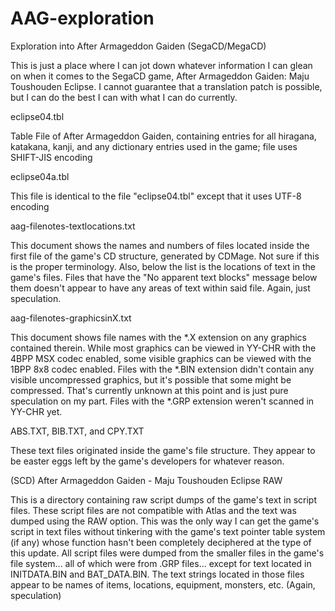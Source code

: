 # AAG-exploration
Exploration into After Armageddon Gaiden (SegaCD/MegaCD)

This is just a place where I can jot down whatever information I can glean on when it comes to the SegaCD game, After Armageddon Gaiden: Maju Toushouden Eclipse.  I cannot guarantee that a translation patch is possible, but I can do the best I can with what I can do currently.

eclipse04.tbl 

Table File of After Armageddon Gaiden, containing entries for all hiragana, katakana, kanji, and any dictionary entries used in the game; file uses SHIFT-JIS encoding

eclipse04a.tbl

This file is identical to the file "eclipse04.tbl" except that it uses UTF-8 encoding

aag-filenotes-textlocations.txt 

This document shows the names and numbers of files located inside the first file of the game's CD structure, generated by CDMage.  Not sure if this is the proper terminology.  Also, below the list is the locations of text in the game's files.  Files that have the "No apparent text blocks" message below them doesn't appear to have any areas of text within said file.  Again, just speculation.  

aag-filenotes-graphicsinX.txt

This document shows file names with the *.X extension on any graphics contained therein.  While most graphics can be viewed in YY-CHR with the 4BPP MSX codec enabled, some visible graphics can be viewed with the 1BPP 8x8 codec enabled.  Files with the *.BIN extension didn't contain any visible uncompressed graphics, but it's possible that some might be compressed.  That's currently unknown at this point and is just pure speculation on my part.  Files with the *.GRP extension weren't scanned in YY-CHR yet.

ABS.TXT, BIB.TXT, and CPY.TXT

These text files originated inside the game's file structure.  They appear to be easter eggs left by the game's developers for whatever reason.

(SCD) After Armageddon Gaiden - Maju Toushouden Eclipse RAW

This is a directory containing raw script dumps of the game's text in script files.  These script files are not compatible with Atlas and the text was dumped using the RAW option.  This was the only way I can get the game's script in text files without tinkering with the game's text pointer table system (if any) whose function hasn't been completely deciphered at the type of this update.  All script files were dumped from the smaller files in the game's file system... all of which were from .GRP files... except for text located in INITDATA.BIN and BAT_DATA.BIN.  The text strings located in those files appear to be names of items, locations, equipment, monsters, etc. (Again, speculation)
